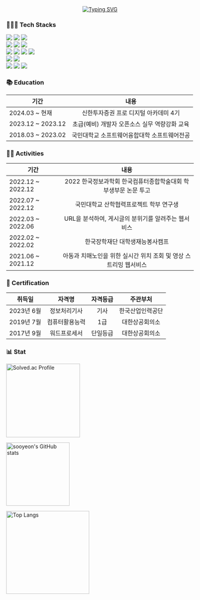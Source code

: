 
<div align="center">
<a href="https://git.io/typing-svg"><img src="https://readme-typing-svg.demolab.com?font=Palanquin&weight=500&size=45&pause=1000&color=009FF7&center=true&vCenter=true&random=false&width=500&height=100&lines=Hi%2C+there!+I'm+SooYeon!" alt="Typing SVG" /></a>
</div>

<h3> 👩🏻‍💻 Tech Stacks </h3>
<div>
<!-- 언어 -->
<img src="https://img.shields.io/badge/HTML5-E34F26?style=for-the-badge&logo=html5&logoColor=white">
<img src="https://img.shields.io/badge/CSS3-1572B6?&style=for-the-badge&logo=css3&logoColor=white">
<img src="https://img.shields.io/badge/JavaScript-F7DF1E?&style=for-the-badge&logo=css3&logoColor=white">
</div>

<div>
<img src="https://img.shields.io/badge/Java-6DB33F?style=for-the-badge&logo=openjdk&logoColor=white">
<img src="https://img.shields.io/badge/Python-3776AB?style=for-the-badge&logo=python&logoColor=white">
<img src="https://img.shields.io/badge/C++-00599CC?style=for-the-badge&logo=c%2B%2B&logoColor=white">
</div>

<div>
<!-- 프레임워크-->
<img src="https://img.shields.io/badge/Spring-6DB33F?style=for-the-badge&logo=Spring&logoColor=white">
<img src="https://img.shields.io/badge/Spring Boot-6DB33F?style=for-the-badge&logo=Spring&logoColor=white">
<img src="https://img.shields.io/badge/Django-092E20?style=for-the-badge&logo=django&logoColor=white">
<img src="https://img.shields.io/badge/Vue.js-4FC08D?style=for-the-badge&logo=vue.js&logoColor=white">
</div>

<div>
<!-- DB -->
<img src="https://img.shields.io/badge/MySQL-4479A1?style=for-the-badge&logo=vue.js&logoColor=white">
<img src="https://img.shields.io/badge/PostgreSQL-4169E1?style=for-the-badge&logo=vue.js&logoColor=white">
</div>

<div>
<!-- 그 외 -->
<img src="https://img.shields.io/badge/Amazon EC2-F9900?style=for-the-badge&logo=vue.js&logoColor=white">
<img src="https://img.shields.io/badge/Amazon S3-569A31?style=for-the-badge&logo=vue.js&logoColor=white">
<img src="https://img.shields.io/badge/Docker-2496ED?style=for-the-badge&logo=vue.js&logoColor=white">
</div>

<h3> 📚 Education </h3>

| 기간                | 내용                                        | 
|---------------------|:---------------------------------------------:|
| 2024.03 ~ 현재      | 신한투자증권 프로 디지털 아카데미 4기       |
| 2023.12 ~ 2023.12   | 초급(예비) 개발자 오픈소스 실무 역량강화 교육 |
| 2018.03 ~ 2023.02   | 국민대학교 소프트웨어융합대학 소프트웨어전공 |



<h3> 🙌🏻 Activities </h3>

| 기간                | 내용                                           |
|---------------------|:------------------------------------------------:|
| 2022.12 ~ 2022.12   | 2022 한국정보과학회 한국컴퓨터종합학술대회 학부생부문 논문 투고 |
| 2022.07 ~ 2022.12   | 국민대학교 산학협력프로젝트 학부 연구생         |
| 2022.03 ~ 2022.06   | URL을 분석하여, 게시글의 분위기를 알려주는 웹서비스 |
| 2022.02 ~ 2022.02   | 한국장학재단 대학생재능봉사캠프                |
| 2021.06 ~ 2021.12   | 아동과 치매노인을 위한 실시간 위치 조회 및 영상 스트리밍 웹서비스 |



<h3> 🪪 Certification </h3>

|   취득일   |      자격명      | 자격등급 |    주관부처    |
|:---------:|:----------------:|:-------:|:-------------:|
| 2023년 6월 | 정보처리기사      |   기사   | 한국산업인력공단 |
| 2019년 7월 | 컴퓨터활용능력    |   1급   | 대한상공회의소  |
| 2017년 9월 | 워드프로세서      | 단일등급 | 대한상공회의소  |



<h3> 📊 Stat </h3>
<div>
  <img src="http://mazassumnida.wtf/api/v2/generate_badge?boj=oriossi" alt="Solved.ac Profile" style="height: 198px"><br />

  <img src="https://github-readme-stats.vercel.app/api?username=sooyeon-kr&amp;show_icons=true&amp;&hide=scss" alt="sooyeon's GitHub stats" style="height: 170px"><br />
  
  <img src="https://github-readme-stats.vercel.app/api/top-langs/?username=sooyeon-kr&amp;layout=compact" alt="Top Langs" style="height: 223px">
</div>
